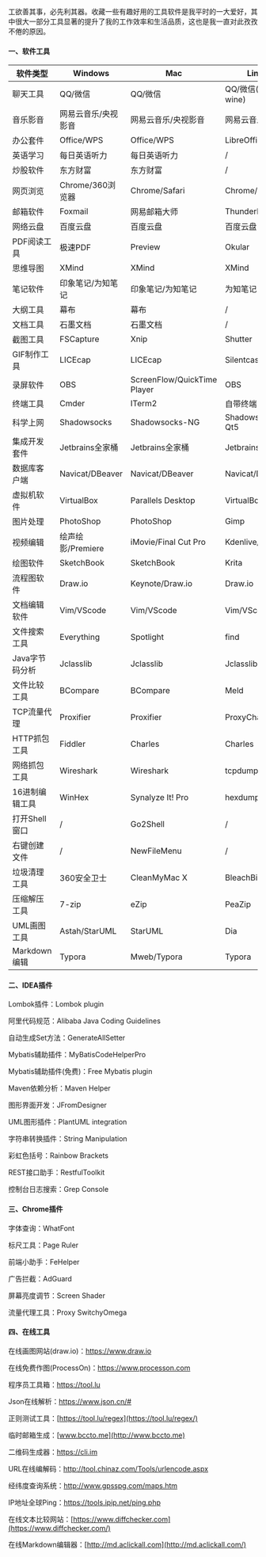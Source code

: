 工欲善其事，必先利其器。收藏一些有趣好用的工具软件是我平时的一大爱好，其中很大一部分工具显著的提升了我的工作效率和生活品质，这也是我一直对此孜孜不倦的原因。

#### 一、软件工具

| 软件类型       | Windows             | Mac                         | Linux                |
| -------------- | ------------------- | --------------------------- | -------------------- |
| 聊天工具       | QQ/微信             | QQ/微信                     | QQ/微信(deepin-wine) |
| 音乐影音       | 网易云音乐/央视影音 | 网易云音乐/央视影音         | 网易云音乐           |
| 办公套件       | Office/WPS          | Office/WPS                  | LibreOffice/WPS      |
| 英语学习       | 每日英语听力        | 每日英语听力                | /                    |
| 炒股软件       | 东方财富            | 东方财富                    | /                    |
| 网页浏览       | Chrome/360浏览器    | Chrome/Safari               | Chrome/Firefox       |
| 邮箱软件       | Foxmail             | 网易邮箱大师                | Thunderbird          |
| 网络云盘       | 百度云盘            | 百度云盘                    | 百度云盘             |
| PDF阅读工具    | 极速PDF             | Preview                     | Okular               |
| 思维导图       | XMind               | XMind                       | XMind                |
| 笔记软件       | 印象笔记/为知笔记   | 印象笔记/为知笔记           | 为知笔记             |
| 大纲工具       | 幕布                | 幕布                        | /                    |
| 文档工具       | 石墨文档            | 石墨文档                    | /                    |
| 截图工具       | FSCapture           | Xnip                        | Shutter              |
| GIF制作工具    | LICEcap             | LICEcap                     | Silentcast           |
| 录屏软件       | OBS                 | ScreenFlow/QuickTime Player | OBS                  |
| 终端工具       | Cmder               | ITerm2                      | 自带终端             |
| 科学上网       | Shadowsocks         | Shadowsocks-NG              | Shadowsocks-Qt5      |
| 集成开发套件   | Jetbrains全家桶     | Jetbrains全家桶             | Jetbrains全家桶      |
| 数据库客户端   | Navicat/DBeaver     | Navicat/DBeaver             | Navicat/DBeaver      |
| 虚拟机软件     | VirtualBox          | Parallels Desktop           | VirtualBox           |
| 图片处理       | PhotoShop           | PhotoShop                   | Gimp                 |
| 视频编辑       | 绘声绘影/Premiere   | iMovie/Final Cut Pro        | Kdenlive/FFmpeg      |
| 绘图软件       | SketchBook          | SketchBook                  | Krita                |
| 流程图软件     | Draw.io             | Keynote/Draw.io             | Draw.io              |
| 文档编辑软件   | Vim/VScode          | Vim/VScode                  | Vim/VScode           |
| 文件搜索工具   | Everything          | Spotlight                   | find                 |
| Java字节码分析 | Jclasslib           | Jclasslib                   | Jclasslib            |
| 文件比较工具   | BCompare            | BCompare                    | Meld                 |
| TCP流量代理    | Proxifier           | Proxifier                   | ProxyChains          |
| HTTP抓包工具   | Fiddler             | Charles                     | Charles              |
| 网络抓包工具   | Wireshark           | Wireshark                   | tcpdump              |
| 16进制编辑工具 | WinHex              | Synalyze It! Pro            | hexdump              |
| 打开Shell窗口  | /                   | Go2Shell                    | /                    |
| 右键创建文件   | /                   | NewFileMenu                 | /                    |
| 垃圾清理工具   | 360安全卫士         | CleanMyMac X                | BleachBit            |
| 压缩解压工具   | 7-zip               | eZip                        | PeaZip               |
| UML画图工具    | Astah/StarUML       | StarUML                     | Dia                  |
| Markdown编辑   | Typora              | Mweb/Typora                 | Typora               |

#### 二、IDEA插件

Lombok插件：Lombok plugin

阿里代码规范：Alibaba Java Coding Guidelines

自动生成Set方法：GenerateAllSetter

Mybatis辅助插件：MyBatisCodeHelperPro

Mybatis辅助插件(免费)：Free Mybatis plugin

Maven依赖分析：Maven Helper

图形界面开发：JFromDesigner

UML图形插件：PlantUML integration

字符串转换插件：String Manipulation

彩虹色括号：Rainbow Brackets

REST接口助手：RestfulToolkit

控制台日志搜索：Grep Console

#### 三、Chrome插件

字体查询：WhatFont

标尺工具：Page Ruler

前端小助手：FeHelper

广告拦截：AdGuard

屏幕亮度调节：Screen Shader

流量代理工具：Proxy SwitchyOmega

#### 四、在线工具

在线画图网站(draw.io)：https://www.draw.io

在线免费作图(ProcessOn)：https://www.processon.com

程序员工具箱：https://tool.lu

Json在线解析：https://www.json.cn/#

正则测试工具：[https://tool.lu/regex](https://tool.lu/regex/)

临时邮箱生成：[www.bccto.me](http://www.bccto.me)

二维码生成器：https://cli.im

URL在线编解码：http://tool.chinaz.com/Tools/urlencode.aspx

经纬度查询系统：http://www.gpsspg.com/maps.htm

IP地址全球Ping：https://tools.ipip.net/ping.php

在线文本比较网站：[https://www.diffchecker.com](https://www.diffchecker.com/)

在线Markdown编辑器：[http://md.aclickall.com](http://md.aclickall.com/)